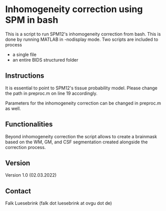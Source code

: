 # Inhomogeneity correction using SPM in bash
This is a script to run SPM12's inhomogeneity correction from bash. This is done by running MATLAB in -nodisplay mode. Two scripts are included to process 
* a single file
* an entire BIDS structured folder

## Instructions
It is essential to point to SPM12's tissue probability model. Please change the path in preproc.m on line 19 accordingly.

Parameters for the inhomogeneity correction can be changed in preproc.m as well.

## Functionalities
Beyond inhomogeneity correction the script allows to create a brainmask based on the WM, GM, and CSF segmentation created alongside the correction process.

## Version
Version 1.0 (02.03.2022)

## Contact
Falk Luesebrink (falk dot luesebrink at ovgu dot de)
